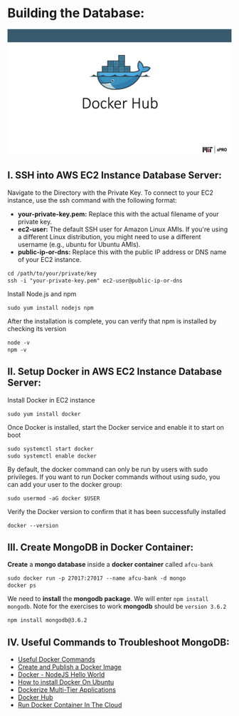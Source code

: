 # Building the Database:

![Docker_Hub.jpg](..%2FPics%2FDocker_Hub.jpg)

## I. SSH into AWS EC2 Instance Database Server:

Navigate to the Directory with the Private Key. To connect to your EC2 instance, use the ssh command with the following format:
* **your-private-key.pem:** Replace this with the actual filename of your private key.
* **ec2-user:** The default SSH user for Amazon Linux AMIs. If you're using a different Linux distribution, you might need to use a different username (e.g., ubuntu for Ubuntu AMIs).
* **public-ip-or-dns:** Replace this with the public IP address or DNS name of your EC2 instance.

```shell
cd /path/to/your/private/key
ssh -i "your-private-key.pem" ec2-user@public-ip-or-dns
```

Install Node.js and npm

```shell
sudo yum install nodejs npm
```

After the installation is complete, you can verify that npm is installed by checking its version

```shell
node -v
npm -v
```

## II. Setup Docker in AWS EC2 Instance Database Server:

Install Docker in EC2 instance

```shell
sudo yum install docker
```

Once Docker is installed, start the Docker service and enable it to start on boot

```shell
sudo systemctl start docker
sudo systemctl enable docker
```

By default, the docker command can only be run by users with sudo privileges. If you want to run Docker commands without using sudo, you can add your user to the docker group:

```shell
sudo usermod -aG docker $USER
```

Verify the Docker version to confirm that it has been successfully installed

```shell
docker --version
```

## III. Create MongoDB in Docker Container:

**Create** a **mongo database** inside a **docker container** called `afcu-bank`

```shell
sudo docker run -p 27017:27017 --name afcu-bank -d mongo
docker ps
```
We need to **install** the **mongodb package**. We will enter `npm install mongodb`. Note for the exercises to work **mongodb** should be `version 3.6.2`

```shell
npm install mongodb@3.6.2
```

## IV. Useful Commands to Troubleshoot MongoDB:

* [Useful Docker Commands](/Docs/Docker/I.%20Useful%20Docker%20Commands.md)
* [Create and Publish a Docker Image](/Docs/Docker/II.%20Create%20and%20Publish%20a%20Docker%20Image.md)
* [Docker - NodeJS Hello World](/Docs/Docker/III.%20Docker%20-%20NodeJS%20Hello%20World.md)
* [How to install Docker On Ubuntu](/Docs/Docker/IV.%20How%20to%20install%20Docker%20On%20Ubuntu.md)
* [Dockerize Multi-Tier Applications](/Docs/Docker/V.%20Dockerize%20Multi-Tier%20Applications.md)
* [Docker Hub](/Docs/Docker/VI.%20Docker%20Hub.md)
* [Run Docker Container In The Cloud](/Docs/Docker/VII.%20Run%20Docker%20Container%20In%20The%20Cloud.md)